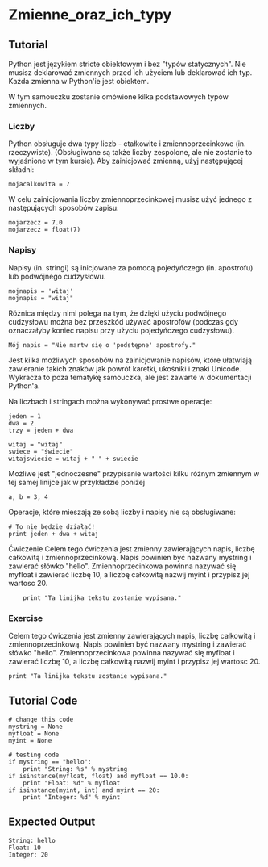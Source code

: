 Zmienne_oraz_ich_typy
=====================

Tutorial
--------

Python jest językiem stricte obiektowym i bez "typów statycznych". Nie musisz deklarować zmiennych przed ich użyciem lub deklarować ich typ. Każda zmienna w Python'ie jest obiektem.

W tym samouczku zostanie omówione kilka podstawowych typów zmiennych.

### Liczby
Python obsługuje dwa typy liczb - ctałkowite i zmiennoprzecinkowe (in. rzeczywiste). (Obsługiwane są także liczby zespolone, ale nie zostanie to wyjaśnione w tym kursie).
Aby zainicjować zmienną, użyj następującej składni:

	mojacalkowita = 7

W celu zainicjowania liczby zmiennoprzecinkowej musisz użyć jednego z następujących sposobów zapisu:

	mojarzecz = 7.0
	mojarzecz = float(7)

### Napisy
Napisy (in. stringi) są inicjowane za pomocą pojedyńczego (in. apostrofu) lub podwójnego cudzysłowu.

	mojnapis = 'witaj'
	mojnapis = "witaj"

Różnica między nimi polega na tym, że dzięki użyciu podwójnego cudzysłowu można bez przeszkód używać apostrofów (podczas gdy oznaczałyby koniec napisu przy użyciu pojedyńczego cudzysłowu).

	Mój napis = "Nie martw się o 'podstępne' apostrofy."

Jest kilka możliwych sposobów na zainicjowanie napisów, które ułatwiają zawieranie takich znaków jak powrót karetki, ukośniki i znaki Unicode. Wykracza to poza tematykę samouczka, ale jest zawarte w dokumentacji Python'a.

Na liczbach i stringach można wykonywać prostwe operacje:

	jeden = 1
	dwa = 2
	trzy = jeden + dwa
	
	witaj = "witaj"
	swiece = "świecie"
	witajswiecie = witaj + " " + swiecie

Możliwe jest "jednoczesne" przypisanie wartości kilku różnym zmiennym w tej samej linijce jak w przykładzie poniżej

	a, b = 3, 4

Operacje, które mieszają ze sobą liczby i napisy nie są obsługiwane:

	# To nie będzie działać!
	print jeden + dwa + witaj

Ćwiczenie
Celem tego ćwiczenia jest zmienny zawierających napis, liczbę całkowitą i zmiennoprzecinkową.
Napis powinien być nazwany mystring i zawierać słówko "hello". Zmiennoprzecinkowa powinna nazywać się myfloat i zawierać liczbę 10, a liczbę całkowitą nazwij myint i przypisz jej wartosc 20.

        print "Ta linijka tekstu zostanie wypisana."



### Exercise

Celem tego ćwiczenia jest zmienny zawierających napis, liczbę całkowitą i zmiennoprzecinkową.
Napis powinien być nazwany mystring i zawierać słówko "hello". Zmiennoprzecinkowa powinna nazywać się myfloat i zawierać liczbę 10, a liczbę całkowitą nazwij myint i przypisz jej wartosc 20.

	print "Ta linijka tekstu zostanie wypisana."

Tutorial Code
-------------
	# change this code
	mystring = None
	myfloat = None
	myint = None

	# testing code
	if mystring == "hello":
	    print "String: %s" % mystring
	if isinstance(myfloat, float) and myfloat == 10.0:
	    print "Float: %d" % myfloat
	if isinstance(myint, int) and myint == 20:
	    print "Integer: %d" % myint

Expected Output
---------------
	String: hello
	Float: 10
	Integer: 20